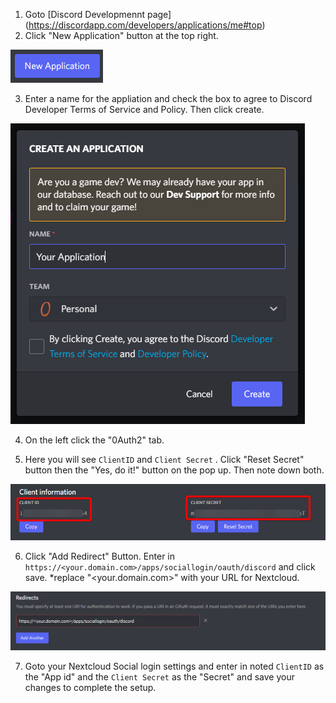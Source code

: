 1. Goto [Discord Developmennt page]
(https://discordapp.com/developers/applications/me#top)
2. Click "New Application" button at the top right.

![](/docs/img/discord/1.png)

3. Enter a name for the appliation and check the box to agree to Discord Developer Terms of Service and Policy. Then click create.

![](/docs/img/discord/2.png)

4. On the left click the "0Auth2" tab.

5. Here you will see `ClientID` and `Client Secret` . Click "Reset Secret" button then the "Yes, do it!" button on the pop up. Then note down both.

![](/docs/img/discord/3.png)

6. Click "Add Redirect" Button. Enter in `https://<your.domain.com>/apps/sociallogin/oauth/discord` and click save. *replace "<your.domain.com>" with your URL for Nextcloud.

![](/docs/img/discord/4.png)

7. Goto your Nextcloud Social login settings and enter in noted `ClientID` as the "App id" and the `Client Secret` as the "Secret" and save your changes to complete the setup.
